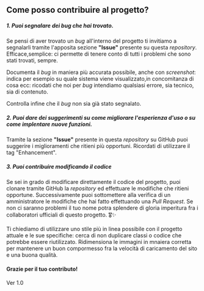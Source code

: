 

<h2>Come posso contribuire al progetto?</h2>

<h5>1. Puoi segnalare dei <i>bug</i> che hai trovato.</h5>

<p>Se pensi di aver trovato un <i>bug</i> all'interno del progetto ti invitiamo a segnalarli tramite l'apposita sezione <b>"Issue"</b> presente su questa <i>repository</i>.<br>Efficace,semplice: ci permette di tenere conto di tutti i problemi che sono stati trovati, sempre.</p>

<p>Documenta il <i>bug</i> in maniera più accurata possibile, anche con <i>screenshot</i>: indica per esempio su quale sistema viene visualizzato,in concomitanza di cosa ecc: ricodati che noi per <i>bug</i> intendiamo qualsiasi errore, sia tecnico, sia di contenuto.</p>
<p>Controlla infine che il <i>bug</i> non sia già stato segnalato. </p>

<h5>2. Puoi dare dei suggerimenti su come migliorare l'esperienza d'uso o su come implentare nuove funzioni.</h5>

<p>Tramite la sezione <b>"Issue"</b> presente in questa <i>repository</i> su GitHub puoi suggerire i miglioramenti che ritieni più opportuni. Ricordati di utilizzare il tag "Enhancement".</p>

<h5>3. Puoi contribuire modificando il codice</h5>

<p>Se sei in grado di modificare direttamente il codice del progetto, puoi clonare tramite GitHub la <i>repository</i> ed effettuare le modifiche che ritieni opportune. Successivamente puoi sottomettere alla verifica di un amministratore le modifiche che hai fatto effettuando una <i>Pull Request</i>. Se non ci saranno problemi il tuo nome potra splendere di gloria imperitura fra i collaboratori ufficiali di questo progetto. 🎖✨</p>
<p>Ti chiediamo di utilizzare uno stile più in linea possibile con il progetto attuale e le sue specifiche: cerca di non duplicare classi o codice che potrebbe essere riutilizzato. Ridimensiona le immagini in mnaiera corretta per mantenere un buon compormesso fra la velocità di caricamento del sito e una buona qualità. </p>

<h4> Grazie per il tuo contributo! </h4>


Ver 1.0
